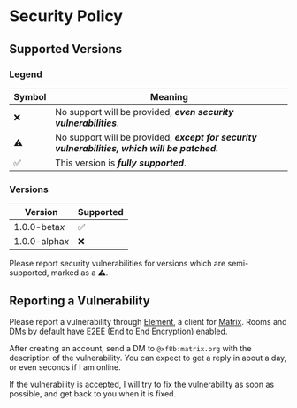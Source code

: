 # Security Policy

## Supported Versions

### Legend

| Symbol | Meaning |
| ------ | ------- |
| :x: | No support will be provided, ***even security vulnerabilities***. |
| :warning: | No support will be provided, ***except for security vulnerabilities, which will be patched.*** |
| :white_check_mark: | This version is ***fully supported***. |

### Versions

| Version | Supported          |
| ------- | ------------------ |
| 1.0.0-beta*x*   | :white_check_mark: |
| 1.0.0-alpha*x*   | :x:                |

Please report security vulnerabilities for versions which are semi-supported, marked as a :warning:.

## Reporting a Vulnerability

Please report a vulnerability through [Element](https://element.io/), a client for [Matrix](https://matrix.org/). 
Rooms and DMs by default have E2EE (End to End Encryption) enabled.

After creating an account, send a DM to `@xf8b:matrix.org` with the description of the vulnerability.
You can expect to get a reply in about a day, or even seconds if I am online.

If the vulnerability is accepted, I will try to fix the vulnerability as soon as possible, and get back to you when it is fixed.
